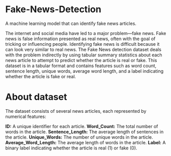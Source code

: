 # Fake-News-Detection

A machine learning model that can identify fake news articles.

The internet and social media have led to a major problem—fake news. Fake news is false information presented as real news, often with the goal of tricking or influencing people. Identifying fake news is difficult because it can look very similar to real news.
The Fake News detection dataset deals with the problem indirectly by using tabular summary statistics about each news article to attempt to predict whether the article is real or fake. This dataset is in a tabular format and contains features such as word count, sentence length, unique words, average word length, and a label indicating whether the article is fake or real.

#  About dataset

The dataset consists of several news articles, each represented by numerical features:

**ID:** A unique identifier for each article.
**Word_Count:** The total number of words in the article.
**Sentence_Length:** The average length of sentences in the article.
**Unique_Words:** The number of unique words in the article.
**Average_Word_Length:** The average length of words in the article.
**Label:** A binary label indicating whether the article is real (1) or fake (0). 

